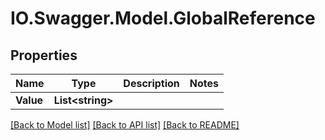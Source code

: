 # IO.Swagger.Model.GlobalReference
## Properties

Name | Type | Description | Notes
------------ | ------------- | ------------- | -------------
**Value** | **List&lt;string&gt;** |  | 

[[Back to Model list]](../README.md#documentation-for-models) [[Back to API list]](../README.md#documentation-for-api-endpoints) [[Back to README]](../README.md)

